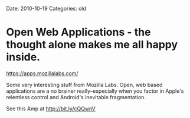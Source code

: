 Date: 2010-10-19
Categories: old

# Open Web Applications - the thought alone makes me all happy inside.

<div class="Amp_Content_Outer_Bookmark"><div class="Amp_Bookmark_Link"><a rel="clipsource" target="_blank" title="https://apps.mozillalabs.com/" href="https://apps.mozillalabs.com/">https://apps.mozillalabs.com/</a></div><div></div></div><div class="Amp_Commentary_Wrap"><div class="Amp_Post_Text"><p>Some very interesting stuff from Mozilla Labs. Open, web based applications are a no brainer really–especially when you factor in Apple's relentless control and Android's inevitable fragmentation.</p></div></div><div class="Amp_Link">See this Amp at <a href="http://bit.ly/cQQwnV">http://bit.ly/cQQwnV</a></div><br/>
